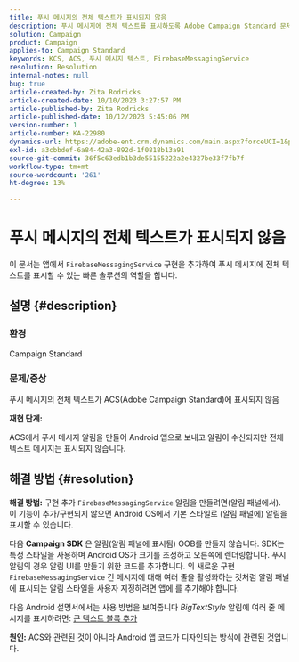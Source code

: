 ```yaml
---
title: 푸시 메시지의 전체 텍스트가 표시되지 않음
description: 푸시 메시지에 전체 텍스트를 표시하도록 Adobe Campaign Standard 문제를 해결하는 방법을 알아봅니다. 앱에 FirebaseMessagingService 구현을 추가합니다.
solution: Campaign
product: Campaign
applies-to: Campaign Standard
keywords: KCS, ACS, 푸시 메시지 텍스트, FirebaseMessagingService
resolution: Resolution
internal-notes: null
bug: true
article-created-by: Zita Rodricks
article-created-date: 10/10/2023 3:27:57 PM
article-published-by: Zita Rodricks
article-published-date: 10/12/2023 5:45:06 PM
version-number: 1
article-number: KA-22980
dynamics-url: https://adobe-ent.crm.dynamics.com/main.aspx?forceUCI=1&pagetype=entityrecord&etn=knowledgearticle&id=4c315395-8167-ee11-9ae7-6045bd006b25
exl-id: a3cbbdef-6a84-42a3-892d-1f0818b13a91
source-git-commit: 36f5c63edb1b3de55155222a2e4327be33f7fb7f
workflow-type: tm+mt
source-wordcount: '261'
ht-degree: 13%

---
```


# 푸시 메시지의 전체 텍스트가 표시되지 않음


이 문서는 앱에서 `FirebaseMessagingService` 구현을 추가하여 푸시 메시지에 전체 텍스트를 표시할 수 있는 빠른 솔루션의 역할을 합니다.

## 설명 {#description}


### <b>환경</b>

Campaign Standard



### <b>문제/증상</b>

푸시 메시지의 전체 텍스트가 ACS(Adobe Campaign Standard)에 표시되지 않음



<b>재현 단계:</b>

ACS에서 푸시 메시지 알림을 만들어 Android 앱으로 보내고 알림이 수신되지만 전체 텍스트 메시지는 표시되지 않습니다.


## 해결 방법 {#resolution}

<b>해결 방법:</b>
구현 추가 `FirebaseMessagingService` 알림을 만들려면(알림 패널에서). 이 기능이 추가/구현되지 않으면 Android OS에서 기본 스타일로 (알림 패널에) 알림을 표시할 수 있습니다.

다음 <b>Campaign SDK</b> 은 알림(알림 패널에 표시됨) OOB를 만들지 않습니다. SDK는 특정 스타일을 사용하며 Android OS가 크기를 조정하고 오른쪽에 렌더링합니다. 푸시 알림의 경우 알림 UI를 만들기 위한 코드를 추가합니다. 의 새로운 구현 `FirebaseMessagingService` 긴 메시지에 대해 여러 줄을 활성화하는 것처럼 알림 패널에 표시되는 알림 스타일을 사용자 지정하려면 앱에 를 추가해야 합니다.



다음 Android 설명서에서는 사용 방법을 보여줍니다 *BigTextStyle* 알림에 여러 줄 메시지를 표시하려면:
[큰 텍스트 블록 추가](https://developer.android.com/develop/ui/views/notifications/expanded#large-style)


<b>원인:</b>
ACS와 관련된 것이 아니라 Android 앱 코드가 디자인되는 방식에 관련된 것입니다.
